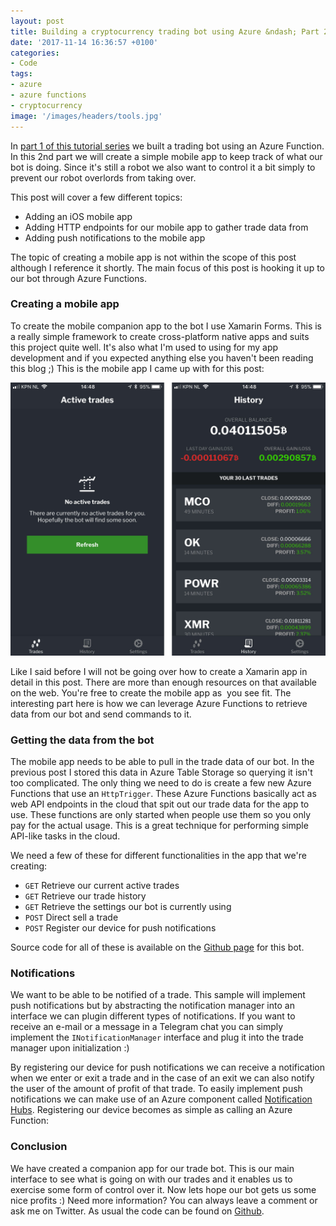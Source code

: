 ```yaml
---
layout: post
title: Building a cryptocurrency trading bot using Azure &ndash; Part 2
date: '2017-11-14 16:36:57 +0100'
categories:
- Code
tags:
- azure
- azure functions
- cryptocurrency
image: '/images/headers/tools.jpg'
---
```


In [part 1 of this tutorial series](https://www.thewissen.io/building-cryptocurrency-trading-bot-using-azure-part-1/) we built a trading bot using an Azure Function. In this 2nd part we will create a simple mobile app to keep track of what our bot is doing. Since it's still a robot we also want to control it a bit simply to prevent our robot overlords from taking over.

This post will cover a few different topics:

*   Adding an iOS mobile app
*   Adding HTTP endpoints for our mobile app to gather trade data from
*   Adding push notifications to the mobile app

The topic of creating a mobile app is not within the scope of this post although I reference it shortly. The main focus of this post is hooking it up to our bot through Azure Functions.

### Creating a mobile app

To create the mobile companion app to the bot I use Xamarin Forms. This is a really simple framework to create cross-platform native apps and suits this project quite well. It's also what I'm used to using for my app development and if you expected anything else you haven't been reading this blog ;) This is the mobile app I came up with for this post:

[![Mobile companion app for the trade bot](/images/posts/app.jpg)](/images/posts/app.jpg)

Like I said before I will not be going over how to create a Xamarin app in detail in this post. There are more than enough resources on that available on the web. You're free to create the mobile app as  you see fit. The interesting part here is how we can leverage Azure Functions to retrieve data from our bot and send commands to it.

### Getting the data from the bot

The mobile app needs to be able to pull in the trade data of our bot. In the previous post I stored this data in Azure Table Storage so querying it isn't too complicated. The only thing we need to do is create a few new Azure Functions that use an `HttpTrigger`. These Azure Functions basically act as web API endpoints in the cloud that spit out our trade data for the app to use. These functions are only started when people use them so you only pay for the actual usage. This is a great technique for performing simple API-like tasks in the cloud.

<script src="https://gist.github.com/sthewissen/d85241d8341afd9af7929383dd1f94ea.js"></script>

We need a few of these for different functionalities in the app that we're creating:

*   `GET` Retrieve our current active trades
*   `GET` Retrieve our trade history
*   `GET` Retrieve the settings our bot is currently using
*   `POST` Direct sell a trade
*   `POST` Register our device for push notifications

Source code for all of these is available on the [Github page](https://github.com/sthewissen/Mynt) for this bot.

### Notifications

We want to be able to be notified of a trade. This sample will implement push notifications but by abstracting the notification manager into an interface we can plugin different types of notifications. If you want to receive an e-mail or a message in a Telegram chat you can simply implement the `INotificationManager` interface and plug it into the trade manager upon initialization :)

<script src="https://gist.github.com/sthewissen/ad53bf8a302ab4ace6eef91e5299b51e.js"></script>

By registering our device for push notifications we can receive a notification when we enter or exit a trade and in the case of an exit we can also notify the user of the amount of profit of that trade. To easily implement push notifications we can make use of an Azure component called [Notification Hubs](https://azure.microsoft.com/en-us/services/notification-hubs/). Registering our device becomes as simple as calling an Azure Function:

<script src="https://gist.github.com/sthewissen/3fcdc2c59ccf331e2ed4d3848c718837.js"></script>

### Conclusion

We have created a companion app for our trade bot. This is our main interface to see what is going on with our trades and it enables us to exercise some form of control over it. Now lets hope our bot gets us some nice profits :) Need more information? You can always leave a comment or ask me on Twitter. As usual the code can be found on [Github](https://github.com/sthewissen/Mynt).